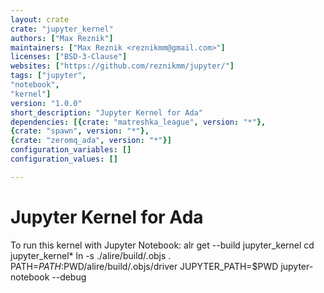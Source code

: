 ```yaml
---
layout: crate
crate: "jupyter_kernel"
authors: ["Max Reznik"]
maintainers: ["Max Reznik <reznikmm@gmail.com>"]
licenses: ["BSD-3-Clause"]
websites: ["https://github.com/reznikmm/jupyter/"]
tags: ["jupyter",
"notebook",
"kernel"]
version: "1.0.0"
short_description: "Jupyter Kernel for Ada"
dependencies: [{crate: "matreshka_league", version: "*"},
{crate: "spawn", version: "*"},
{crate: "zeromq_ada", version: "*"}]
configuration_variables: []
configuration_values: []

---
```

# Jupyter Kernel for Ada

To run this kernel with Jupyter Notebook:
    alr get --build jupyter_kernel
    cd jupyter_kernel*
    ln -s ./alire/build/.objs .
    PATH=$PATH:$PWD/alire/build/.objs/driver JUPYTER_PATH=$PWD jupyter-notebook --debug


